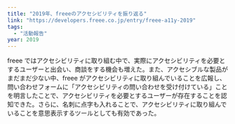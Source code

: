 ```yaml
---
title: "2019年、freeeのアクセシビリティを振り返る"
link: "https://developers.freee.co.jp/entry/freee-a11y-2019"
tags:
  - "活動報告"
year: 2019
---
```


freee ではアクセシビリティに取り組む中で、実際にアクセシビリティを必要とするユーザーと出会い、商談をする機会も増えた。また、アクセシブルな製品がまだまだ少ない中、freee がアクセシビリティに取り組んでいることを広報し、問い合わせフォームに「アクセシビリティの問い合わせを受け付けている」ことを明言したことで、アクセシビリティを必要とするユーザーが存在することを認知できた。さらに、名刺に点字も入れることで、アクセシビリティに取り組んでいることを意思表示するツールとしても有効であった。
